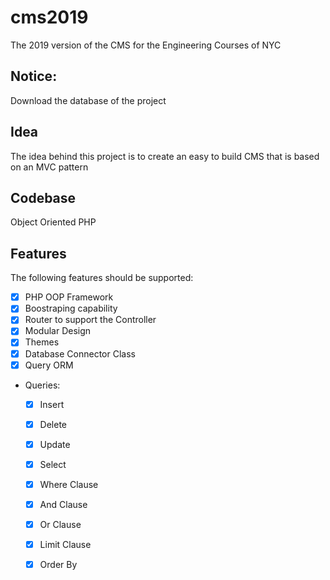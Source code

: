 # cms2019
The 2019 version of the CMS for the Engineering Courses of NYC

## Notice: 
Download the database of the project

## Idea
The idea behind this project is to create an easy to build CMS that is based on an MVC pattern 

## Codebase
Object Oriented PHP

## Features 
The following features should be supported:
- [x] PHP OOP Framework
- [x] Boostraping capability 
- [x] Router to support the Controller 
- [x] Modular Design 
- [x] Themes 
- [x] Database Connector Class 
- [x] Query ORM 
- Queries:
  - [x] Insert 
  - [x] Delete
  - [x] Update 
  - [x] Select 
  - [x] Where Clause 
  - [x] And Clause
  - [x] Or Clause 
  - [x] Limit Clause 
  - [x] Order By 
  
  
